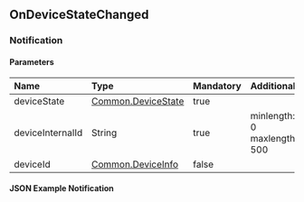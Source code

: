 ## OnDeviceStateChanged


### Notification

#### Parameters

|Name|Type|Mandatory|Additional|
|:---|:---|:--------|:---------|
|deviceState|[Common.DeviceState](../../common/enums/index.md#devicestate)|true||
|deviceInternalId|String|true|minlength: 0<br>maxlength: 500|
|deviceId|[Common.DeviceInfo](../../common/structs/index.md#deviceinfo)|false||

#### JSON Example Notification
```json

```
